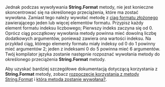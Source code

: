 
Jednak podczas wywoływania **String.Format** metody, nie jest konieczne skoncentrować się na określonego przeciążenia, które ma zostać wywołana. Zamiast tego należy wywołać metodę z [ciąg formatu złożonego](~/docs/standard/base-types/composite-formatting.md) zawierającego jeden lub więcej elementów formatu. Przypisz każdy element formatu indeksu liczbowego; Pierwszy indeks zaczyna się od 0. Oprócz ciąg początkowy wywołania metody powinna mieć dowolną liczbę dodatkowych argumentów, ponieważ zawiera ona wartości indeksu. Na przykład ciąg, którego elementy formatu miały indeksy od 0 do 1 powinny mieć argumentów 2; jeden z indeksami 0 do 5 powinna mieć 6 argumentów. Twój kompilator języka zostanie następnie rozpoznać wywołania metody do określonego przeciążenia **String.Format** metody.   
 
Aby uzyskać bardziej szczegółowe dokumentacją dotyczącą korzystania z **String.Format** metody, zobacz [rozpoczęcie korzystania z metody String.Format](#Starting) i [która metoda zostanie wywołana?](#FTaskList).    
